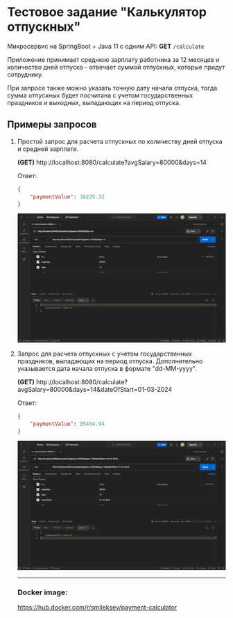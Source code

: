 # Тестовое задание "Калькулятор отпускных"
Микросервис на SpringBoot + Java 11 c одним API: **GET** `/calculate`

Приложение принимает среднюю зарплату работника за 12 месяцев и количество дней отпуска - отвечает суммой отпускных, которые придут сотруднику.

При запросе также можно указать точную дату начала отпуска, тогда сумма отпускных будет посчитана с учетом государственных праздников и выходных, выпадающих на период отпуска.


## Примеры запросов

1. Простой запрос для расчета отпускных по количеству дней отпуска и средней зарплате.

   **(GET)** http://localhost:8080/calculate?avgSalary=80000&days=14

    Ответ:

    ```json
    {
        "paymentValue": 38225.32
    }
    ```

    ![screen](https://github.com/smileksey/vacation-pay-calculator/blob/master/src/main/resources/postman1.jpg?raw=true)

3. Запрос для расчета отпускных с учетом государственных праздников, выпадающих на период отпуска. Дополнительно указывается дата начала отпуска в формате "dd-MM-yyyy".

   **(GET)** http://localhost:8080/calculate?avgSalary=80000&days=14&dateOfStart=01-03-2024

   Ответ:
   
    ```json
    {
        "paymentValue": 35494.94
    }
    ```
    
    ![screen](https://github.com/smileksey/vacation-pay-calculator/blob/master/src/main/resources/postman2.jpg?raw=true)

   ---

   ### Docker image:

   https://hub.docker.com/r/smileksey/payment-calculator
    
